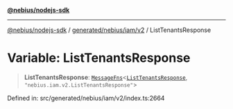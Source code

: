[**@nebius/nodejs-sdk**](../../../../../README.md)

***

[@nebius/nodejs-sdk](../../../../../README.md) / [generated/nebius/iam/v2](../README.md) / ListTenantsResponse

# Variable: ListTenantsResponse

> **ListTenantsResponse**: [`MessageFns`](../../../../../runtime/protos/core/interfaces/MessageFns.md)\<[`ListTenantsResponse`](../interfaces/ListTenantsResponse.md), `"nebius.iam.v2.ListTenantsResponse"`\>

Defined in: src/generated/nebius/iam/v2/index.ts:2664

